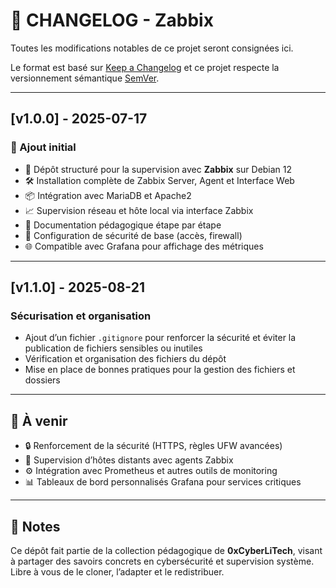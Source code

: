 # 📄 CHANGELOG - Zabbix

Toutes les modifications notables de ce projet seront consignées ici.

Le format est basé sur [Keep a Changelog](https://keepachangelog.com/fr/1.0.0/)
et ce projet respecte la versionnement sémantique [SemVer](https://semver.org/lang/fr/).

---

## [v1.0.0] - 2025-07-17

### 🎉 Ajout initial

- 📁 Dépôt structuré pour la supervision avec **Zabbix** sur Debian 12
- 🛠️ Installation complète de Zabbix Server, Agent et Interface Web
- 📦 Intégration avec MariaDB et Apache2
- 📈 Supervision réseau et hôte local via interface Zabbix
- 🧩 Documentation pédagogique étape par étape
- 🔐 Configuration de sécurité de base (accès, firewall)
- 🌐 Compatible avec Grafana pour affichage des métriques

---

## [v1.1.0] - 2025-08-21

### Sécurisation et organisation

- Ajout d’un fichier `.gitignore` pour renforcer la sécurité et éviter la publication de fichiers sensibles ou inutiles
- Vérification et organisation des fichiers du dépôt
- Mise en place de bonnes pratiques pour la gestion des fichiers et dossiers

---

## 📌 À venir

- 🔒 Renforcement de la sécurité (HTTPS, règles UFW avancées)
- 📡 Supervision d’hôtes distants avec agents Zabbix
- ⚙️ Intégration avec Prometheus et autres outils de monitoring
- 📊 Tableaux de bord personnalisés Grafana pour services critiques

---

## 🧠 Notes

Ce dépôt fait partie de la collection pédagogique de **0xCyberLiTech**, visant à partager des savoirs concrets en cybersécurité et supervision système. Libre à vous de le cloner, l’adapter et le redistribuer.

